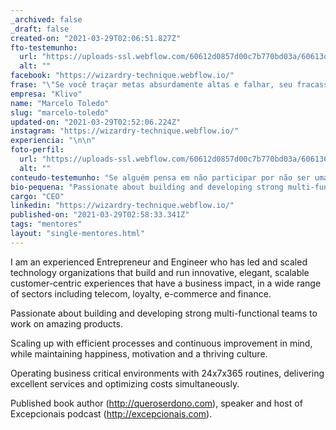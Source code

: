 ```yaml
---
_archived: false
_draft: false
created-on: "2021-03-29T02:06:51.827Z"
fto-testemunho:
  url: "https://uploads-ssl.webflow.com/60612d0857d00c7b770bd03a/60613d031d29846f963cc016_testemunho.jpg"
  alt: ""
facebook: "https://wizardry-technique.webflow.io/"
frase: "\"Se você traçar metas absurdamente altas e falhar, seu fracasso será muito melhor que o sucesso de2 todos”"
empresa: "Klivo"
name: "Marcelo Toledo"
slug: "marcelo-toledo"
updated-on: "2021-03-29T02:52:06.224Z"
instagram: "https://wizardry-technique.webflow.io/"
experiencia: "‍\n\n‍"
foto-perfil:
  url: "https://uploads-ssl.webflow.com/60612d0857d00c7b770bd03a/606136b1ac9d03c51b207b5b_toledo.jpg"
  alt: ""
conteudo-testemunho: "Se alguém pensa em não participar por não ser uma Startup, acredite: é possível aplicar ferramentas desse mundo no mundo das grandes corporações e fazer implementações de curto a médio prazo aprendidas aqui.\n\n‍\n\n#### Karina Baccaro\n\n_Diretora de Serviços Digitais B2B da VIVO_"
bio-pequena: "Passionate about building and developing strong multi-functional teams to work on amazing products."
cargo: "CEO"
linkedin: "https://wizardry-technique.webflow.io/"
published-on: "2021-03-29T02:58:33.341Z"
tags: "mentores"
layout: "single-mentores.html"
---
```


I am an experienced Entrepreneur and Engineer who has led and scaled technology organizations that build and run innovative, elegant, scalable customer-centric experiences that have a business impact, in a wide range of sectors including telecom, loyalty, e-commerce and finance.  
  
Passionate about building and developing strong multi-functional teams to work on amazing products.  
  
Scaling up with efficient processes and continuous improvement in mind, while maintaining happiness, motivation and a thriving culture.  
  
Operating business critical environments with 24x7x365 routines, delivering excellent services and optimizing costs simultaneously.  
  
Published book author (http://queroserdono.com), speaker and host of Excepcionais podcast (http://excepcionais.com).
